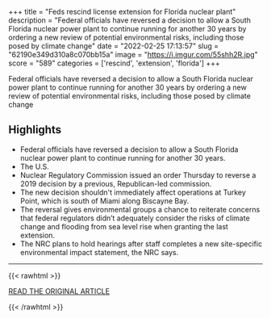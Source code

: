 +++
title = "Feds rescind license extension for Florida nuclear plant"
description = "Federal officials have reversed a decision to allow a South Florida nuclear power plant to continue running for another 30 years by ordering a new review of potential environmental risks, including those posed by climate change"
date = "2022-02-25 17:13:57"
slug = "62190e349d310a8c070bb15a"
image = "https://i.imgur.com/55shh2R.jpg"
score = "589"
categories = ['rescind', 'extension', 'florida']
+++

Federal officials have reversed a decision to allow a South Florida nuclear power plant to continue running for another 30 years by ordering a new review of potential environmental risks, including those posed by climate change

## Highlights

- Federal officials have reversed a decision to allow a South Florida nuclear power plant to continue running for another 30 years.
- The U.S.
- Nuclear Regulatory Commission issued an order Thursday to reverse a 2019 decision by a previous, Republican-led commission.
- The new decision shouldn't immediately affect operations at Turkey Point, which is south of Miami along Biscayne Bay.
- The reversal gives environmental groups a chance to reiterate concerns that federal regulators didn’t adequately consider the risks of climate change and flooding from sea level rise when granting the last extension.
- The NRC plans to hold hearings after staff completes a new site-specific environmental impact statement, the NRC says.

---

{{< rawhtml >}}
  <p class="article-category">
    <a target="_blank" href="https://abcnews.go.com/US/wireStory/feds-rescind-license-extension-florida-nuclear-plant-83097203">READ THE ORIGINAL ARTICLE</a>
  </p>
{{< /rawhtml >}}
